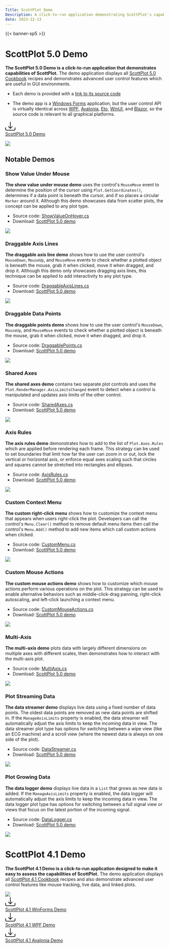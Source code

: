 ```yaml
---
Title: ScottPlot Demo
Description: A click-to-run application demonstrating ScottPlot's capabilities
date: 2023-12-13
---
```


{{< banner-sp5 >}}

# ScottPlot 5.0 Demo

**The ScottPlot 5.0 Demo is a click-to-run application that demonstrates capabilities of ScottPlot.** The demo application displays all [ScottPlot 5.0 Cookbook](/cookbook/5.0/) recipes and demonstrates advanced user control features which are useful in GUI environments. 

* Each demo is provided with a [link to its source code](https://github.com/ScottPlot/ScottPlot/tree/main/src/ScottPlot5/ScottPlot5%20Demos/ScottPlot5%20WinForms%20Demo/Demos)

* The demo app is a [Windows Forms](/quickstart/winforms/) application, but the user control API is virtually identical across [WPF](/quickstart/wpf/), [Avalonia](/quickstart/avalonia/), [Eto](/quickstart/eto/), [WinUI](/quickstart/winui/), and [Blazor](/quickstart/blazor/), so the source code is relevant to all graphical platforms.

<div class='text-center mt-5 mb-2' id='download'>
<a class="btn btn-success btn-lg" href="https://scottplot.net/demos/scottplot-5.0-demo-winforms.zip?version=5.0.16" role="button">
<div class='d-flex align-items-center'>
<svg xmlns="http://www.w3.org/2000/svg" width="32" height="32" fill="currentColor" class="bi bi-download me-2" viewBox="0 0 16 16">
<path d="M.5 9.9a.5.5 0 0 1 .5.5v2.5a1 1 0 0 0 1 1h12a1 1 0 0 0 1-1v-2.5a.5.5 0 0 1 1 0v2.5a2 2 0 0 1-2 2H2a2 2 0 0 1-2-2v-2.5a.5.5 0 0 1 .5-.5"/>
<path d="M7.646 11.854a.5.5 0 0 0 .708 0l3-3a.5.5 0 0 0-.708-.708L8.5 10.293V1.5a.5.5 0 0 0-1 0v8.793L5.354 8.146a.5.5 0 1 0-.708.708z"/>
</svg>
<div class='fs-4'>ScottPlot 5.0 Demo</div>
</div>
</a>
</div>

![](/images/demo/5.0/demo.png)

## Notable Demos

### Show Value Under Mouse

**The show value under mouse demo** uses the control's `MouseMove` event to determine the position of the cursor using `Plot.GetCoordinates()`, determines if a data point is beneath the cursor, and if so places a circular `Marker` around it. Although this demo showcases data from scatter plots, the concept can be applied to any plot type.

* Source code: [ShowValueOnHover.cs](https://github.com/ScottPlot/ScottPlot/blob/main/src/ScottPlot5/ScottPlot5%20Demos/ScottPlot5%20WinForms%20Demo/Demos/ShowValueOnHover.cs)
* Download: <a href='#download'>ScottPlot 5.0 demo</a>

![](/images/demo/5.0/show-point.gif)


### Draggable Axis Lines

**The draggable axis line demo** shows how to use the user control's `MouseDown`, `MouseUp`, and `MouseMove` events to check whether a plotted object is beneath the mouse, grab it when clicked, move it when dragged, and drop it. Although this demo only showcases dragging axis lines, this technique can be applied to add interactivity to any plot type.

* Source code: [DraggableAxisLines.cs](https://github.com/ScottPlot/ScottPlot/blob/main/src/ScottPlot5/ScottPlot5%20Demos/ScottPlot5%20WinForms%20Demo/Demos/DraggableAxisLines.cs)
* Download: <a href='#download'>ScottPlot 5.0 demo</a>

![](/images/demo/5.0/drag.gif)


### Draggable Data Points

**The draggable points demo** shows how to use the user control's `MouseDown`, `MouseUp`, and `MouseMove` events to check whether a plotted object is beneath the mouse, grab it when clicked, move it when dragged, and drop it.

* Source code: [DraggablePoints.cs](https://github.com/ScottPlot/ScottPlot/blob/main/src/ScottPlot5/ScottPlot5%20Demos/ScottPlot5%20WinForms%20Demo/Demos/DraggablePoints.cs)
* Download: <a href='#download'>ScottPlot 5.0 demo</a>

![](/images/demo/5.0/draggable-points.gif)


### Shared Axes

**The shared axes demo** contains two separate plot controls and uses the `Plot.RenderManager.AxisLimitsChanged` event to detect when a control is manipulated and updates axis limits of the other control.

* Source code: [SharedAxes.cs](https://github.com/ScottPlot/ScottPlot/blob/main/src/ScottPlot5/ScottPlot5%20Demos/ScottPlot5%20WinForms%20Demo/Demos/SharedAxes.cs)
* Download: <a href='#download'>ScottPlot 5.0 demo</a>

![](/images/demo/5.0/linked-axes.gif)

### Axis Rules

**The axis rules demo** demonstrates how to add to the list of `Plot.Axes.Rules` which are applied before rendering each frame. This strategy can be used to set boundaries that limit how far the user can zoom in or out, lock the vertical or horizontal axis, or enforce equal axes scaling such that circles and squares cannot be stretched into rectangles and ellipses.

* Source code: [AxisRules.cs](https://github.com/ScottPlot/ScottPlot/blob/main/src/ScottPlot5/ScottPlot5%20Demos/ScottPlot5%20WinForms%20Demo/Demos/AxisRules.cs)
* Download: <a href='#download'>ScottPlot 5.0 demo</a>

![](/images/demo/5.0/axis-rules.png)

### Custom Context Menu

**The custom right-click menu** shows how to customize the context menu that appears when users right-click the plot. Developers can call the control's `Menu.Clear()` method to remove default menu items then call the control's `Menu.Add()` method to add new items which call custom actions when clicked.

* Source code: [CustomMenu.cs](https://github.com/ScottPlot/ScottPlot/blob/main/src/ScottPlot5/ScottPlot5%20Demos/ScottPlot5%20WinForms%20Demo/Demos/CustomMenu.cs)
* Download: <a href='#download'>ScottPlot 5.0 demo</a>

![](/images/demo/5.0/menu.png)


### Custom Mouse Actions

**The custom mouse actions demo** shows how to customize which mouse actions perform various operations on the plot. This strategy can be used to enable alternative behaviors such as middle-click-drag panning, right-click autoscaling, and left-click launching a context menu.

* Source code: [CustomMouseActions.cs](https://github.com/ScottPlot/ScottPlot/blob/main/src/ScottPlot5/ScottPlot5%20Demos/ScottPlot5%20WinForms%20Demo/Demos/CustomMouseActions.cs)
* Download: <a href='#download'>ScottPlot 5.0 demo</a>

![](/images/demo/5.0/custom-mouse.png)

### Multi-Axis

**The multi-axis demo** plots data with largely different dimensions on multiple axes with different scales, then demonstrates how to interact with the multi-axis plot.

* Source code: [MultiAxis.cs](https://github.com/ScottPlot/ScottPlot/blob/main/src/ScottPlot5/ScottPlot5%20Demos/ScottPlot5%20WinForms%20Demo/Demos/MultiAxis.cs)
* Download: <a href='#download'>ScottPlot 5.0 demo</a>

![](/images/demo/5.0/multi-axis.png)

### Plot Streaming Data

**The data streamer demo** displays live data using a fixed number of data points. The oldest data points are removed as new data points are shifted in. If the `ManageAxisLimits` property is enabled, the data streamer will automatically adjust the axis limits to keep the incoming data in view. The data streamer plot type has options for switching between a wipe view (like an ECG machine) and a scroll view (where the newest data is always on one side of the plot).

* Source code: [DataStreamer.cs](https://github.com/ScottPlot/ScottPlot/blob/main/src/ScottPlot5/ScottPlot5%20Demos/ScottPlot5%20WinForms%20Demo/Demos/DataStreamer.cs)
* Download: <a href='#download'>ScottPlot 5.0 demo</a>

![](/images/demo/5.0/data-streamer.gif)

### Plot Growing Data

**The data logger demo** displays live data in a `List` that grows as new data is added. If the `ManageAxisLimits` property is enabled, the data logger will automatically adjust the axis limits to keep the incoming data in view. The data logger plot type has options for switching between a full signal view or views that focus on the latest portion of the incoming signal.

* Source code: [DataLogger.cs](https://github.com/ScottPlot/ScottPlot/blob/main/src/ScottPlot5/ScottPlot5%20Demos/ScottPlot5%20WinForms%20Demo/Demos/DataLogger.cs)
* Download: <a href='#download'>ScottPlot 5.0 demo</a>

![](/images/demo/5.0/data-logger.gif)

# ScottPlot 4.1 Demo

**The ScottPlot 4.1 Demo is a click-to-run application designed to make it easy to assess the capabilities of ScottPlot.** The demo application displays all [ScottPlot 4.1 Cookbook](/cookbook/4.1/) recipes and also demonstrate advanced user control features like mouse tracking, live data, and linked plots. 

<img src="/images/demo/4.1/demo.png" class="w-75 mx-auto d-block my-3">

<div class="row">

<div class="col-md">
<div class='text-center mt-5 mb-2' id='download41'>
<a class="btn btn-success btn-lg" href="https://scottplot.net/demos/ScottPlot-Demo-WinForms.zip" role="button">
<div class='d-flex align-items-center'>
<svg xmlns="http://www.w3.org/2000/svg" width="32" height="32" fill="currentColor" class="bi bi-download me-2" viewBox="0 0 16 16">
<path d="M.5 9.9a.5.5 0 0 1 .5.5v2.5a1 1 0 0 0 1 1h12a1 1 0 0 0 1-1v-2.5a.5.5 0 0 1 1 0v2.5a2 2 0 0 1-2 2H2a2 2 0 0 1-2-2v-2.5a.5.5 0 0 1 .5-.5"/>
<path d="M7.646 11.854a.5.5 0 0 0 .708 0l3-3a.5.5 0 0 0-.708-.708L8.5 10.293V1.5a.5.5 0 0 0-1 0v8.793L5.354 8.146a.5.5 0 1 0-.708.708z"/>
</svg>
<div class='fs-4'>ScottPlot 4.1 WinForms Demo</div>
</div>
</a>
</div>
</div>

<div class="col-md">
<div class='text-center mt-5 mb-2' id='download41'>
<a class="btn btn-primary btn-lg" href="https://scottplot.net/demos/ScottPlot-Demo-WPF.zip" role="button">
<div class='d-flex align-items-center'>
<svg xmlns="http://www.w3.org/2000/svg" width="32" height="32" fill="currentColor" class="bi bi-download me-2" viewBox="0 0 16 16">
<path d="M.5 9.9a.5.5 0 0 1 .5.5v2.5a1 1 0 0 0 1 1h12a1 1 0 0 0 1-1v-2.5a.5.5 0 0 1 1 0v2.5a2 2 0 0 1-2 2H2a2 2 0 0 1-2-2v-2.5a.5.5 0 0 1 .5-.5"/>
<path d="M7.646 11.854a.5.5 0 0 0 .708 0l3-3a.5.5 0 0 0-.708-.708L8.5 10.293V1.5a.5.5 0 0 0-1 0v8.793L5.354 8.146a.5.5 0 1 0-.708.708z"/>
</svg>
<div class='fs-4'>ScottPlot 4.1 WPF Demo</div>
</div>
</a>
</div>
</div>

<div class="col-md">
<div class='text-center mt-5 mb-2' id='download41'>
<a class="btn btn-secondary btn-lg" href="https://scottplot.net/demos/ScottPlot-Demo-Avalonia.zip" role="button">
<div class='d-flex align-items-center'>
<svg xmlns="http://www.w3.org/2000/svg" width="32" height="32" fill="currentColor" class="bi bi-download me-2" viewBox="0 0 16 16">
<path d="M.5 9.9a.5.5 0 0 1 .5.5v2.5a1 1 0 0 0 1 1h12a1 1 0 0 0 1-1v-2.5a.5.5 0 0 1 1 0v2.5a2 2 0 0 1-2 2H2a2 2 0 0 1-2-2v-2.5a.5.5 0 0 1 .5-.5"/>
<path d="M7.646 11.854a.5.5 0 0 0 .708 0l3-3a.5.5 0 0 0-.708-.708L8.5 10.293V1.5a.5.5 0 0 0-1 0v8.793L5.354 8.146a.5.5 0 1 0-.708.708z"/>
</svg>
<div class='fs-4'>ScottPlot 4.1 Avalonia Demo</div>
</div>
</a>
</div>
</div>

</div>